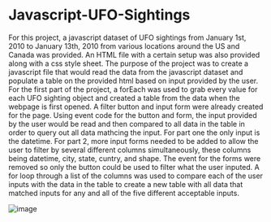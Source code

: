 # Javascript-UFO-Sightings

For this project, a javascript dataset of UFO sightings from January 1st, 2010 to January 13th, 2010 from various locations around the US and Canada was provided.  An HTML file with a certain setup was also provided along with a css style sheet.  The purpose of the project was to create a javascript file that would read the data from the javascript dataset and populate a table on the provided html based on input provided by the user.  For the first part of the project, a forEach was used to grab every value for each UFO sighting object and created a table from the data when the webpage is first opened.  A filter button and input form were already created for the page.  Using event code for the button and form, the input provided by the user would be read and then compared to all data in the table in order to query out all data mathcing the input.  For part one the only input is the datetime.  For part 2, more input forms needed to be added to allow the user to filter by several different columns simultaneously, these columns being datetime, city, state, cuntry, and shape.  The event for the forms were removed so only the button could be used to filter what the user inputed.  A for loop through a list of the columns was used to compare each of the user inputs with the data in the table to create a new table with all data that matched inputs for any and all of the five different acceptable inputs.

![image](https://user-images.githubusercontent.com/65049133/121837205-de792800-cc89-11eb-95d1-6f50b0ee895b.png)
